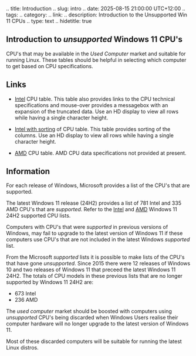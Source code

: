 .. title: Introduction
.. slug: intro
.. date: 2025-08-15 21:00:00 UTC+12:00
.. tags: 
.. category: 
.. link: 
.. description: Introduction to the Unsupported Win 11 CPUs 
.. type: text
.. hidetitle: true

## Introduction to *unsupported* Windows 11 CPU's

CPU's that may be available in the *Used Computer* market and suitable for running Linux. These tables should be helpful in selecting which computer to get based on CPU specifications.

## Links

* [Intel](../../intel_cpu.html) CPU table. This table also provides links to the CPU technical specifications and mouse-over provides a messagebox with an expansion of the truncated data. Use an HD display to view all rows while having a single character height.  

* [Intel with sorting](../../intel_cpu_sort.html) of CPU table. This table provides sorting of the columns. Use an HD display to view all rows while having a single character height.  

* [AMD](../amd) CPU table. AMD CPU data specifications not provided at present.


## Information

For each release of Windows, Microsoft provides a list of the CPU's that are supported.

The latest Windows 11 release (24H2) provides a list of 781 Intel and 335 AMD CPU's that are *supported*. Refer to the [Intel](https://learn.microsoft.com/en-us/windows-hardware/design/minimum/supported/windows-11-24h2-supported-intel-processors) and [AMD](https://learn.microsoft.com/en-us/windows-hardware/design/minimum/supported/windows-11-24h2-supported-amd-processors) Windows 11 24H2 supported CPU lists.

Computers with CPU's that were *supported* in previous versions of Windows, may fail to upgrade to the latest version of Windows 11 if these computers use CPU's that are not included in the latest Windows *supported* list. 

From the Microsoft *supported* lists it is possible to make lists of the CPU's that have gone *unsupported*. Since 2015 there were 12 releases of Windows 10 and two releases of Windows 11 that preceed the latest Windows 11 24H2. The totals of CPU models in these previous lists that are no longer supported by Windows 11 24H2 are:

* 673 Intel
* 236 AMD

The *used computer* market should be boosted with computers using *unsupported* CPU's being discarded when Windows Users realise their computer hardware will no longer upgrade to the latest version of Windows 11. 

Most of these discarded computers will be suitable for running the latest Linux distros.





